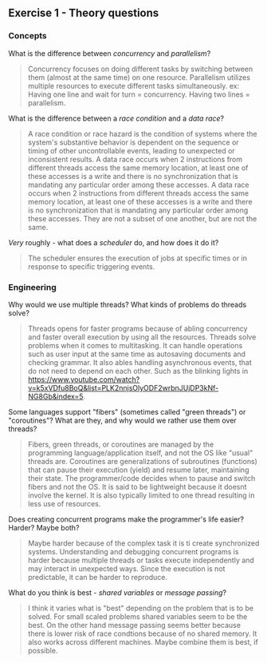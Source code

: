 Exercise 1 - Theory questions
-----------------------------

### Concepts

What is the difference between *concurrency* and *parallelism*?
> Concurrency focuses on doing different tasks by switching between them (almost at the same time) on one resource. Parallelism utilizes multiple resources to execute different tasks simultaneously. ex: Having one line and wait for turn = concurrency. Having two lines = parallelism.

What is the difference between a *race condition* and a *data race*? 
> A race condition or race hazard is the condition of systems where the system's substantive behavior is dependent on the sequence or timing of other uncontrollable events, leading to unexpected or inconsistent results. A data race occurs when 2 instructions from different threads access the same memory location, at least one of these accesses is a write and there is no synchronization that is mandating any particular order among these accesses.
A data race occurs when 2 instructions from different threads access the same memory location, at least one of these accesses is a write and there is no synchronization that is mandating any particular order among these accesses.
They are not a subset of one another, but are not the same. 
 
*Very* roughly - what does a *scheduler* do, and how does it do it?
> The scheduler ensures the execution of jobs at specific times or in response to specific triggering events.


### Engineering

Why would we use multiple threads? What kinds of problems do threads solve?
> Threads opens for faster programs because of abling concurrency and faster overall execution by using all the resources. Threads solve problems when it comes to multitasking. It can handle operations such as user input at the same time as autosaving documents and checking grammar. It also ables handling asynchronous events, that do not need to depend on each other. Such as the blinking lights in https://www.youtube.com/watch?v=k5xVDfu8BoQ&list=PLK2nnjsOlyODF2wrbnJUjDP3kNf-NG8Gb&index=5. 

Some languages support "fibers" (sometimes called "green threads") or "coroutines"? What are they, and why would we rather use them over threads? 
> Fibers, green threads, or coroutines are managed by the programming language/application itself, and not the OS like "usual" threads are. Coroutines are generalizations of subroutines (functions) that can pause their execution (yield) and resume later, maintaining their state. The programmer/code decides when to pause and switch fibers and not the OS. It is said to be lightweight because it doesnt involve the kernel. It is also typically limited to one thread resulting in less use of resources.

Does creating concurrent programs make the programmer's life easier? Harder? Maybe both?
> Maybe harder because of the complex task it is ti create synchronized systems. Understanding and debugging concurrent programs is harder because multiple threads or tasks execute independently and may interact in unexpected ways. Since the execution is not predictable, it can be harder to reproduce. 

What do you think is best - *shared variables* or *message passing*?
> I think it varies what is "best" depending on the problem that is to be solved. For small scaled problems shared variables seem to be the best. On the other hand message passing seems better because there is lower risk of race condtions because of no shared memory. It also works across different machines. Maybe combine them is best, if possible. 


